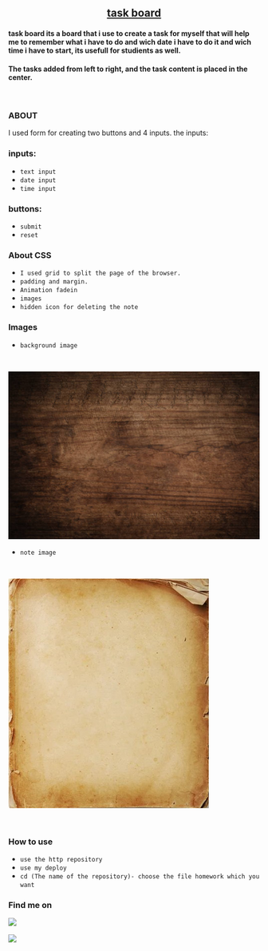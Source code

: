 <h2 align="center"><u>task board</u></h2>

<h4>task board its a board that i use to create a task for myself that will help me to remember what i have to do and wich date i have to do it and wich time i have to start, its usefull for studients as well.</h4>
<h4>The tasks added from left to right, and the task content is placed in the center.</h4>


<p align="center">
<br>
</p>

### ABOUT
I used form for creating two buttons and 4 inputs.
the inputs:


### inputs:
 - `text input`
 - `date input`
 - `time input`


### buttons:
- `submit`
- `reset`

### About CSS
- `I used grid to split the page of the browser.`
- `padding and margin.`
- `Animation fadein`
- `images`
- `hidden icon for deleting the note`

### Images
- `background image`
<br>

![screenshot](/img/background.jpg)

- `note image`
<br>

![screenshot](/img/page.jpg)

<br>

### How to use
 - `use the http repository`
 - `use my deploy`
 - `cd (The name of the repository)- choose the file homework which you want`

### Find me on 

<a href="https://github.com/tyseerhen" target="_blank"><img src="https://img.shields.io/badge/Github-t-blue?style=for-the-badge&logo=github"></a>

<a href="https://www.facebook.com/tyseer1995" target="_blank"><img src="https://img.shields.io/badge/Facebook-t-blue?style=for-the-badge&logo=facebook"></a>







